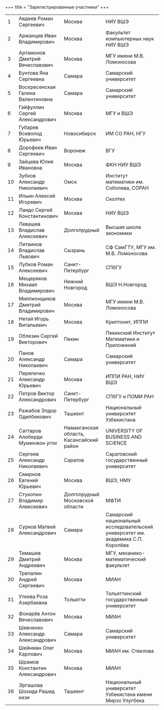 +++
title = "Зарегистрированные участники"
+++

<table>
<tr><td>1</td><td>Авдеев Роман Сергеевич</td><td> Москва</td><td>НИУ ВШЭ</td></tr>
<tr><td>2</td><td>Аржанцев Иван Владимирович</td><td> Москва</td><td>Факультет компьютерных наук НИУ ВШЭ</td></tr>
<tr><td>3</td><td>Артамонов Дмитрий Вячеславович</td><td> Москва</td><td>МГУ имени М.В. Ломоносова</td></tr>
<tr><td>4</td><td>Бунтова Яна Сергеевна</td><td> Самара</td><td>Самарский университет</td></tr>
<tr><td>5</td><td>Воскресенская Галина Валентиновна</td><td> Самара</td><td>Самарский университет</td></tr>
<tr><td>6</td><td>Гайфуллин Сергей Александрович</td><td> Москва</td><td>МГУ и ВШЭ</td></tr>
<tr><td>7</td><td>Губарев Всеволод Юрьевич</td><td> Новосибирск</td><td>ИМ СО РАН, НГУ</td></tr>
<tr><td>8</td><td>Дорофеев Иван Сергеевич</td><td> Воронеж</td><td>ВГУ</td></tr>
<tr><td>9</td><td>Зайцева Юлия Ивановна</td><td> Москва</td><td>ФКН НИУ ВШЭ</td></tr>
<tr><td>10</td><td>Зубков Александр Николаевич</td><td> Омск</td><td>Институт математики им. Соболева, СОРАН</td></tr>
<tr><td>11</td><td>Ильин Алексей Игоревич</td><td> Москва</td><td>Сколтех</td></tr>
<tr><td>12</td><td>Ландо Сергей Константинович</td><td> Москва</td><td>НИУ ВШЭ</td></tr>
<tr><td>13</td><td>Левашев Владислав Алексеевич</td><td> Долгопрудный</td><td>Высшая школа экономики</td></tr>
<tr><td>14</td><td>Литвинов Владислав Львович</td><td> Сызрань</td><td>СФ СамГТУ, МГУ им. М.В. Ломоносова</td></tr>
<tr><td>15</td><td>Лубков Роман Алексеевич</td><td> Санкт-Петербург</td><td>СПбГУ</td></tr>
<tr><td>16</td><td>Мещеряков Михаил Владимирович</td><td> Нижний Новгород</td><td>ВШЭ Н.Новгород</td></tr>
<tr><td>17</td><td>Миллионщиков Дмитрий Владимирович</td><td> Москва</td><td>МГУ имени М.В. Ломоносова</td></tr>
<tr><td>18</td><td>Нетай Игорь Витальевич</td><td> Москва</td><td>Криптонит, ИППИ</td></tr>
<tr><td>19</td><td>Облезин Сергей Викторович</td><td> Пекин</td><td>Пекинский Институт Математики и Приложений</td></tr>
<tr><td>20</td><td>Панов Александр Николаевич</td><td> Самара</td><td>Самарский университет</td></tr>
<tr><td>21</td><td>Перепечко Александр Юрьевич</td><td> Москва</td><td>ИППИ РАН, НИУ ВШЭ</td></tr>
<tr><td>22</td><td>Петров Виктор Александрович</td><td> Санкт-Петербург</td><td>СПбГУ и ПОМИ РАН</td></tr>
<tr><td>23</td><td>Ражабов Элдор Одилбекович</td><td> Ташкент</td><td>Национальный университет Узбекистана</td></tr>
<tr><td>24</td><td>Саттаров Алоберди Муминжон угли</td><td> Наманганская область, Касансайский район</td><td>UNIVERSITY OF BUSINESS AND SCIENCE</td></tr>
<tr><td>25</td><td>Сергеев Александр Николаевич</td><td> Саратов</td><td>Саратовский государственный университет</td></tr>
<tr><td>26</td><td>Смирнов Евгений Юрьевич</td><td> Москва</td><td>ВШЭ, НМУ</td></tr>
<tr><td>27</td><td>Стукопин Владимир Алексеевич</td><td> Долгопрудный Московской области</td><td>МФТИ</td></tr>
<tr><td>28</td><td>Сурков Матвей Александрович</td><td> Самара</td><td>Самарский национальный исследовательский университет им. академика С.П. Королёва</td></tr>
<tr><td>29</td><td>Тимашев Дмитрий Андреевич</td><td> Москва</td><td>МГУ, механико-математический факультет</td></tr>
<tr><td>30</td><td>Трепалин  Андрей  Сергеевич</td><td> Москва</td><td>МИАН</td></tr>
<tr><td>31</td><td>Утеева Роза Азербаевна</td><td> Тольятти</td><td>Тольяттинский государственный университет</td></tr>
<tr><td>32</td><td>Фонарёв Антон Вячеславович</td><td> Москва</td><td>МИАН</td></tr>
<tr><td>33</td><td>Шевченко Александр Александрович</td><td> Самара</td><td>Самарский университет</td></tr>
<tr><td>34</td><td>Шейнман Олег Карлович</td><td> Москва</td><td>МИАН им. Стеклова</td></tr>
<tr><td>35</td><td>Шрамов Константин Александрович</td><td> Москва</td><td>МИАН</td></tr>
<tr><td>36</td><td>Эргашова Шохида Рашид кизи </td><td> Ташкент</td><td>Национальный университет Узбекистана имени Мирзо Улугбека</td></tr>
</table>
